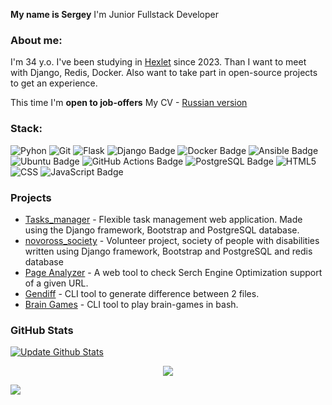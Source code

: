 **My name is Sergey**
I'm Junior Fullstack Developer

### About me:
I'm 34 y.o. I've been studying in [Hexlet](https://ru.hexlet.io/u/user-bac37fce27980761) since 2023. Than I want to meet with Django, Redis, Docker. Also want to take part in open-source projects to get an experience.

This time I'm **open to job-offers** My CV - [Russian version](https://drive.google.com/file/d/1Zki0IL9A2RM9ma6_tOo6v3ZgDPZuz0j7/view?usp=drive_link)


### Stack:
<!--
https://badges.pages.dev/
-->
![Pyhon](https://img.shields.io/badge/Python-3776AB.svg?style=for-the-badge&logo=Python&logoColor=white)
![Git](https://img.shields.io/badge/Git-F05032.svg?style=for-the-badge&logo=Git&logoColor=white)
![Flask](https://img.shields.io/badge/Flask-000000.svg?style=for-the-badge&logo=Flask&logoColor=white)
![Django Badge](https://img.shields.io/badge/Django-092E20?logo=django&logoColor=fff&style=for-the-badge)
![Docker Badge](https://img.shields.io/badge/Docker-2496ED?logo=docker&logoColor=fff&style=for-the-badge)
![Ansible Badge](https://img.shields.io/badge/Ansible-E00?logo=ansible&logoColor=fff&style=for-the-badge)
![Ubuntu Badge](https://img.shields.io/badge/Ubuntu-E95420?logo=ubuntu&logoColor=fff&style=for-the-badge)
![GitHub Actions Badge](https://img.shields.io/badge/GitHub%20Actions-2088FF?logo=githubactions&logoColor=fff&style=for-the-badge)
![PostgreSQL Badge](https://img.shields.io/badge/PostgreSQL-4169E1?logo=postgresql&logoColor=fff&style=for-the-badge)
![HTML5](https://img.shields.io/badge/HTML5-E34F26.svg?style=for-the-badge&logo=HTML5&logoColor=white)
![CSS](https://img.shields.io/badge/CSS3-1572B6.svg?style=for-the-badge&logo=CSS3&logoColor=white)
![JavaScript Badge](https://img.shields.io/badge/JavaScript-F7DF1E?logo=javascript&logoColor=000&style=for-the-badge)

### Projects

* [Tasks_manager](https://github.com/SergeiNaum/python-project-52) - Flexible task management web application. Made using the Django framework, Bootstrap and PostgreSQL database.
* [novoross_society](https://www.xn----dtbqacghklffbafxkhacee.xn--p1ai/"novoross_society") - Volunteer project, society of people with disabilities written using Django framework, Bootstrap and PostgreSQL and redis database
* [Page Analyzer](https://github.com/SergeiNaum/python-project-83) - A web tool to check Serch Engine Optimization support of a given URL.
* [Gendiff](https://github.com/SergeiNaum/python-project-50) - CLI tool to generate difference between 2 files.
* [Brain Games](https://github.com/SergeiNaum/python-project-49) - СLI tool to play brain-games in bash.

### GitHub Stats<p align="center" >
  <a href="https://github.com/yogeshwaran01/github-stats-terminal-style/actions/workflows/main.yml">
    <img src="https://github.com/yogeshwaran01/github-stats-terminal-style/actions/workflows/main.yml/badge.svg" alt="Update Github Stats" title="Terminal Style GitHub Stats">
  </a>
</p>

<p align='center'>
  <img align="center" src="./github_stats.svg">
</p>

![](https://komarev.com/ghpvc/?username=SergeiNaum)
